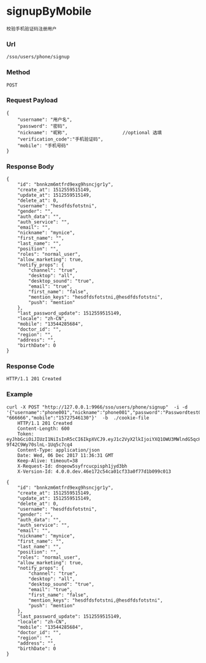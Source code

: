 # signupByMobile
    校验手机验证码注册用户
    
### Url
    /sso/users/phone/signup
    
### Method
    POST

### Request Payload
    {
        "username": "用户名",
        "password": "密码",
        "nickname": "昵称",                    //optional 选填
        "verification_code":"手机验证码",
        "mobile": "手机号码"
    }    

### Response Body
    {
        "id": "bnnkzm6mtfrd9exg9hsncjgr1y",
        "create_at": 1512559515149,
        "update_at": 1512559515149,
        "delete_at": 0,
        "username": "hesdfdsfotstni",
        "gender": "",
        "auth_data": "",
        "auth_service": "",
        "email": "",
        "nickname": "mynice",
        "first_name": "",
        "last_name": "",
        "position": "",
        "roles": "normal_user",
        "allow_marketing": true,
        "notify_props": {
            "channel": "true",
            "desktop": "all",
            "desktop_sound": "true",
            "email": "true",
            "first_name": "false",
            "mention_keys": "hesdfdsfotstni,@hesdfdsfotstni",
            "push": "mention"
        },
        "last_password_update": 1512559515149,
        "locale": "zh-CN",
        "mobile": "13544285684",
        "doctor_id": "",
        "region": "",
        "address": "",
        "birthDate": 0
    }

    
### Response Code
    HTTP/1.1 201 Created

### Example
    curl -X POST "http://127.0.0.1:9966/sso/users/phone/signup"  -i -d '{"username":"phone001","nickname":"phone001","password":"Passwordtest001","verification_code": "666666","mobile":"15727546130"}'  -b  ./cookie-file
        HTTP/1.1 201 Created
        Content-Length: 600
        Token: eyJhbGciOiJIUzI1NiIsInR5cCI6IkpXVCJ9.eyJ1c2VyX2lkIjoiYXQ1OWU3MWlndG5qcHB1ZGVnamRuam1pMXciLCJyb2xlcyI6Im5vcm1hbF91c2VyIiwicHJvcHMiOnsiYnJvd3NlciI6IkdvLWh0dHAtY2xpZW50LzEuMSIsIm9zIjoidW5rbm93biIsInBsYXRmb3JtIjoidW5rbm93biJ9LCJ0ZWFtX21lbWJlcnMiOm51bGwsImRldmljZV9pZCI6IiIsImlzX29hdXRoIjpmYWxzZSwiZXhwIjoxNTE0Mjg4MTkxLCJpYXQiOjE1MTI1NjAxOTEsImlzcyI6Ind3dy5hY2N1cm1lLmNvbSJ9.YdMwEqOK_61AeJtlVp-9f42C9Wy70slnL-1Uq5c7cq4
        Content-Type: application/json
        Date: Wed, 06 Dec 2017 11:36:31 GMT
        Keep-Alive: timeout=38
        X-Request-Id: dnqeow5syfrcucpisph1jyd3bh
        X-Version-Id: 4.0.0.dev.46e172c54ca01cf33a0f77d1b099c013

    {
        "id": "bnnkzm6mtfrd9exg9hsncjgr1y",
        "create_at": 1512559515149,
        "update_at": 1512559515149,
        "delete_at": 0,
        "username": "hesdfdsfotstni",
        "gender": "",
        "auth_data": "",
        "auth_service": "",
        "email": "",
        "nickname": "mynice",
        "first_name": "",
        "last_name": "",
        "position": "",
        "roles": "normal_user",
        "allow_marketing": true,
        "notify_props": {
            "channel": "true",
            "desktop": "all",
            "desktop_sound": "true",
            "email": "true",
            "first_name": "false",
            "mention_keys": "hesdfdsfotstni,@hesdfdsfotstni",
            "push": "mention"
        },
        "last_password_update": 1512559515149,
        "locale": "zh-CN",
        "mobile": "13544285684",
        "doctor_id": "",
        "region": "",
        "address": "",
        "birthDate": 0
    }
